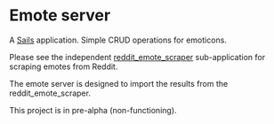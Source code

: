 # Emote server

A [Sails](http://sailsjs.org) application. Simple CRUD operations for emoticons.

Please see the independent [reddit_emote_scraper](tree/master/reddit_emote_scraper) sub-application for scraping emotes from Reddit.

The emote server is designed to import the results from the reddit_emote_scraper.

This project is in pre-alpha (non-functioning).

